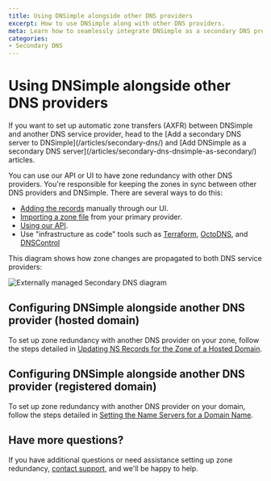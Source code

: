 ```yaml
---
title: Using DNSimple alongside other DNS providers
excerpt: How to use DNSimple along with other DNS providers.
meta: Learn how to seamlessly integrate DNSimple as a secondary DNS provider, along with your primary DNS provider for enhanced domain redundancy.
categories:
- Secondary DNS
---
```


# Using DNSimple alongside other DNS providers

<warning>
  If you want to set up automatic zone transfers (AXFR) between DNSimple and another DNS service provider, head to the [Add a secondary DNS server to DNSimple](/articles/secondary-dns/) and [Add DNSimple as a secondary DNS server](/articles/secondary-dns-dnsimple-as-secondary/) articles.
</warning>

You can use our API or UI to have zone redundancy with other DNS providers. You're responsible for keeping the zones in sync between other DNS providers and DNSimple. There are several ways to do this:

- [Adding the records](/articles/record-editor/) manually through our UI.
- [Importing a zone file](/articles/zone-files/#importing-records-from-a-zone-file) from your primary provider.
- [Using our API](https://developer.dnsimple.com/v2).
- Use "infrastructure as code" tools such as [Terraform](https://registry.terraform.io/providers/dnsimple/dnsimple/latest/docs), [OctoDNS](https://github.com/octodns/octodns), and [DNSControl](https://github.com/StackExchange/dnscontrol)

This diagram shows how zone changes are propagated to both DNS service providers:

![Externally managed Secondary DNS diagram](/files/secondary_dns_externally_managed.jpg)

## Configuring DNSimple alongside another DNS provider (hosted domain)

To set up zone redundancy with another DNS provider on your zone, follow the steps detailed in [Updating NS Records for the Zone of a Hosted Domain](/articles/zone-ns-records/).


## Configuring DNSimple alongside another DNS provider (registered domain)

To set up zone redundancy with another DNS provider on your domain, follow the steps detailed in [Setting the Name Servers for a Domain Name](/articles/setting-name-servers/#pointing-the-name-servers-to-another-provider).

## Have more questions?

If you have additional questions or need assistance setting up zone redundancy, [contact support](https://dnsimple.com/feedback), and we'll be happy to help.
